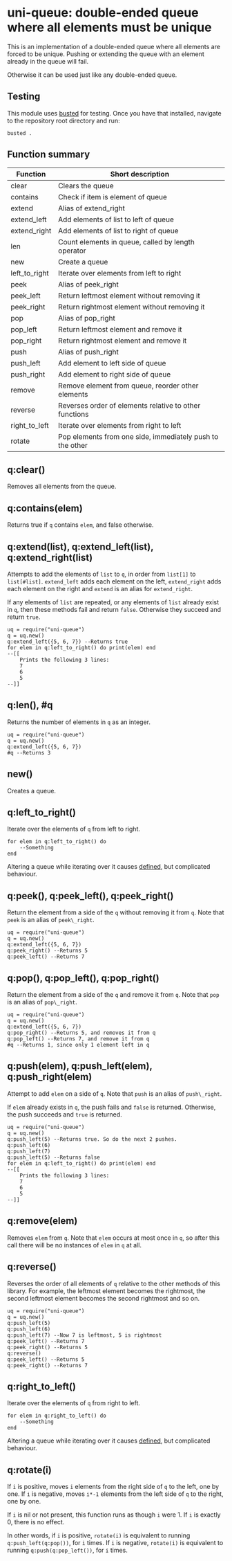# uni-queue: double-ended queue where all elements must be unique

This is an implementation of a double-ended queue where all elements are forced to be unique. Pushing or extending the queue with an element already in the queue will fail.

Otherwise it can be used just like any double-ended queue.

## Testing

This module uses [busted](https://olivinelabs.com/busted/) for testing. Once you have that installed, navigate to the repository root directory and run:

	busted .

## Function summary

Function | Short description
---|---
clear | Clears the queue
contains | Check if item is element of queue
extend | Alias of extend\_right
extend\_left | Add elements of list to left of queue
extend\_right | Add elements of list to right of queue
len | Count elements in queue, called by length operator
new | Create a queue
left\_to\_right | Iterate over elements from left to right
peek | Alias of peek\_right
peek\_left | Return leftmost element without removing it
peek\_right | Return rightmost element without removing it
pop | Alias of pop\_right
pop\_left | Return leftmost element and remove it
pop\_right | Return rightmost element and remove it
push | Alias of push\_right
push\_left | Add element to left side of queue
push\_right | Add element to right side of queue
remove | Remove element from queue, reorder other elements
reverse | Reverses order of elements relative to other functions
right\_to\_left | Iterate over elements from right to left
rotate | Pop elements from one side, immediately push to the other

## q:clear()

Removes all elements from the queue.

## q:contains(elem)

Returns true if `q` contains `elem`, and false otherwise.

## q:extend(list), q:extend\_left(list), q:extend\_right(list)

Attempts to add the elements of `list` to `q`, in order from `list[1]` to `list[#list]`. `extend_left` adds each element on the left, `extend_right` adds each element on the right and `extend` is an alias for `extend_right`.

If any elements of `list` are repeated, or any elements of `list` already exist in `q`, then these methods fail and return `false`. Otherwise they succeed and return `true`.

	uq = require("uni-queue")
	q = uq.new()
	q:extend_left({5, 6, 7}) --Returns true
	for elem in q:left_to_right() do print(elem) end
	--[[
		Prints the following 3 lines:
		7
		6
		5
	--]]

## q:len(), #q

Returns the number of elements in `q` as an integer.

	uq = require("uni-queue")
	q = uq.new()
	q:extend_left({5, 6, 7})
	#q --Returns 3

## new()

Creates a queue.

## q:left\_to\_right()

Iterate over the elements of `q` from left to right.

	for elem in q:left_to_right() do
		--Something
	end

Altering a queue while iterating over it causes [defined](README_iter.md), but complicated behaviour.

## q:peek(), q:peek\_left(), q:peek\_right()

Return the element from a side of the `q` without removing it from `q`. Note that `peek` is an alias of `peek\_right`.

	uq = require("uni-queue")
	q = uq.new()
	q:extend_left({5, 6, 7})
	q:peek_right() --Returns 5
	q:peek_left() --Returns 7

## q:pop(), q:pop\_left(), q:pop\_right()

Return the element from a side of the `q` and remove it from `q`. Note that `pop` is an alias of `pop\_right`.

	uq = require("uni-queue")
	q = uq.new()
	q:extend_left({5, 6, 7})
	q:pop_right() --Returns 5, and removes it from q
	q:pop_left() --Returns 7, and remove it from q
	#q --Returns 1, since only 1 element left in q

## q:push(elem), q:push\_left(elem), q:push\_right(elem)

Attempt to add `elem` on a side of `q`. Note that `push` is an alias of `push\_right`.

If `elem` already exists in `q`, the push fails and `false` is returned. Otherwise, the push succeeds and `true` is returned.

	uq = require("uni-queue")
	q = uq.new()
	q:push_left(5) --Returns true. So do the next 2 pushes.
	q:push_left(6)
	q:push_left(7)
	q:push_left(5) --Returns false
	for elem in q:left_to_right() do print(elem) end
	--[[
		Prints the following 3 lines:
		7
		6
		5
	--]]

## q:remove(elem)

Removes `elem` from `q`. Note that `elem` occurs at most once in `q`, so after this call there will be no instances of `elem` in `q` at all.

## q:reverse()

Reverses the order of all elements of `q` relative to the other methods of this library. For example, the leftmost element becomes the rightmost, the second leftmost element becomes the second rightmost and so on.

	uq = require("uni-queue")
	q = uq.new()
	q:push_left(5)
	q:push_left(6)
	q:push_left(7) --Now 7 is leftmost, 5 is rightmost
	q:peek_left() --Returns 7
	q:peek_right() --Returns 5
	q:reverse()
	q:peek_left() --Returns 5
	q:peek_right() --Returns 7

## q:right\_to\_left()

Iterate over the elements of `q` from right to left.

	for elem in q:right_to_left() do
		--Something
	end

Altering a queue while iterating over it causes [defined](README_iter.md), but complicated behaviour.

## q:rotate(i)

If `i` is positive, moves `i` elements from the right side of `q` to the left, one by one. If `i` is negative, moves `i*-1` elements from the left side of `q` to the right, one by one.

If `i` is nil or not present, this function runs as though `i` were 1. If `i` is exactly 0, there is no effect.

In other words, if `i` is positive, `rotate(i)` is equivalent to running `q:push_left(q:pop())`, for `i` times. If `i` is negative, `rotate(i)` is equivalent to running `q:push(q:pop_left())`, for `i` times.
